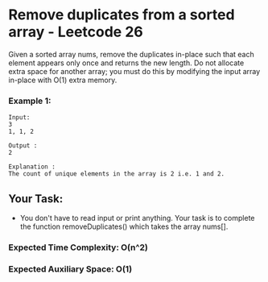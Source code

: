 # Remove duplicates from a sorted array - Leetcode 26

Given a sorted array nums, remove the duplicates in-place such that each element appears only once and returns the new length. Do not allocate extra space for another array; you must do this by modifying the input array in-place with O(1) extra memory.

### Example 1:

    Input:
    3
    1, 1, 2
    
    Output : 
    2

    Explanation :
    The count of unique elements in the array is 2 i.e. 1 and 2.

## Your Task:
- You don't have to read input or print anything. Your task is to complete the function removeDuplicates() which takes the array nums[].

### Expected Time Complexity: O(n^2)
### Expected Auxiliary Space: O(1)